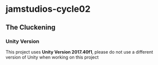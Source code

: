 # jamstudios-cycle02
## The Cluckening

### Unity Version
This project uses **Unity Version 2017.40f1**, please do not use a different version of Unity when working on this project
